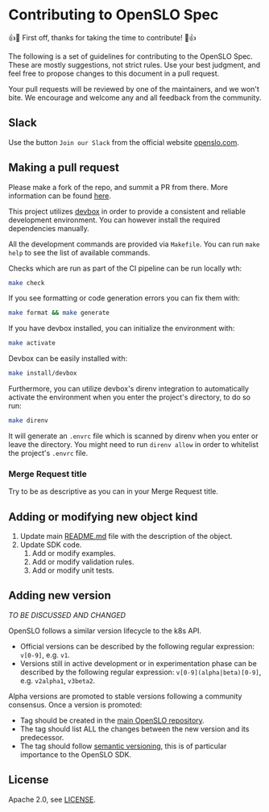 # Contributing to OpenSLO Spec

:+1::tada: First off, thanks for taking the time to contribute! :tada::+1:

The following is a set of guidelines for contributing to the OpenSLO Spec.
These are mostly suggestions, not strict rules. Use your best judgment, and feel
free to propose changes to this document in a pull request.

Your pull requests will be reviewed by one of the maintainers, and we won't bite.
We encourage and welcome any and all feedback from the community.

## Slack

Use the button `Join our Slack` from the official website [openslo.com](https://openslo.com/).

## Making a pull request

Please make a fork of the repo, and summit a PR from there. More information can
be found [here](https://docs.github.com/en/github/collaborating-with-issues-and-pull-requests/creating-a-pull-request).

This project utilizes [devbox](https://github.com/jetify-com/devbox) in order
to provide a consistent and reliable development environment.
You can however install the required dependencies manually.

All the development commands are provided via `Makefile`.
You can run `make help` to see the list of available commands.

Checks which are run as part of the CI pipeline can be run locally wth:

```sh
make check
```

If you see formatting or code generation errors you can fix them with:

```sh
make format && make generate
```

If you have devbox installed, you can initialize the environment with:

```sh
make activate
```

Devbox can be easily installed with:

```sh
make install/devbox
```

Furthermore, you can utilize devbox's direnv integration to automatically
activate the environment when you enter the project's directory, to do so run:

```sh
make direnv
```

It will generate an `.envrc` file which is scanned by direnv when you
enter or leave the directory. You might need to run `direnv allow` in order
to whitelist the project's `.envrc` file.

### Merge Request title

Try to be as descriptive as you can in your Merge Request title.

## Adding or modifying new object kind

1. Update main [README.md](./README.md) file with the description of the object.
2. Update SDK code.
    1. Add or modify examples.
    2. Add or modify validation rules.
    3. Add or modify unit tests.

## Adding new version

*TO BE DISCUSSED AND CHANGED*

OpenSLO follows a similar version lifecycle to the k8s API.

- Official versions can be described by the following regular expression: `v[0-9]`, e.g. `v1`.
- Versions still in active development or in experimentation phase can be described by the following regular expression: `v[0-9](alpha|beta)[0-9]`, e.g. `v2alpha1`, `v3beta2`.

Alpha versions are promoted to stable versions following a community consensus.
Once a version is promoted:

- Tag should be created in the [main OpenSLO repository](https://github.com/OpenSLO/OpenSLO).
- The tag should list ALL the changes between the new version and its predecessor.
- The tag should follow [semantic versioning](https://semver.org/), this is of
  particular importance to the OpenSLO SDK.

## License

Apache 2.0, see [LICENSE](LICENSE).

